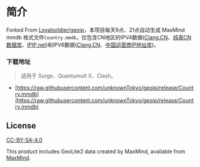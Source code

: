 # 简介

Forked From [Loyalsoldier/geoip](https://github.com/Loyalsoldier/geoip)，本项目每天9点、21点自动生成 MaxMind mmdb 格式文件`Country.mmdb`，仅包含CN地区的IPV4数据([Clang.CN](https://ispip.clang.cn/all_cn.txt)、[纯真CN数据库](https://raw.githubusercontent.com/metowolf/iplist/master/data/special/china.txt)、[IPIP.net](https://raw.githubusercontent.com/17mon/china_ip_list/master/china_ip_list.txt))和IPV6数据([Clang.CN](https://ispip.clang.cn/all_cn_ipv6.txt)、[中国运营商IP地址库](https://raw.githubusercontent.com/gaoyifan/china-operator-ip/ip-lists/china6.txt))。

### 下载地址

> 适用于 Surge、Quantumult X、Clash。

- [https://raw.githubusercontent.com/unknownTokyo/geoip/release/Country.mmdb](https://raw.githubusercontent.com/unknownTokyo/geoip/release/Country.mmdb)

## License

[CC-BY-SA-4.0](https://creativecommons.org/licenses/by-sa/4.0/)

This product includes GeoLite2 data created by MaxMind, available from [MaxMind](http://www.maxmind.com).